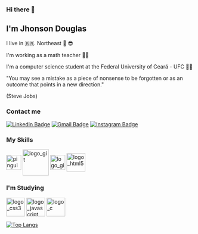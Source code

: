 ### Hi there 👋

## I'm Jhonson Douglas 
I live in 🇧🇷. Northeast 🌅 😎

I'm working as a math teacher :man_teacher:

I'm a computer science student at the Federal University of Ceará - UFC :man_technologist:

"You may see a mistake as a piece of nonsense to be forgotten or as an outcome that points in a new direction."

(Steve Jobs)
### Contact me
[![Linkedin Badge](https://img.shields.io/badge/-Jhonson%20Carneiro-6633cc?style=flat-square&logo=Linkedin&logoColor=white&link=https://www.linkedin.com/in/jhonson-carneiro-838190118/)](https://www.linkedin.com/in/jhonson-carneiro-838190118/) 
[![Gmail Badge](https://img.shields.io/badge/-jhonsondouglasr@gmail.com-6633cc?style=flat-square&logo=Gmail&red=white&link=mailto:jhonsondouglasr@gmail.com)](mailto:jhonsondouglasr@gmail.com)
[![Instagram Badge](https://img.shields.io/badge/-Instagram-blueCyan?style=flat-square&logo=Instagram&logoColor=white&link=https://www.instagram.com/carneirojhonson/)](https://www.instagram.com/carneirojhonson/)  
### My Skills
  <img align="center" src="https://cdn.jsdelivr.net/gh/devicons/devicon/icons/linux/linux-original.svg" alt="pinguim_Linux" width="40" height="40" style="max-width:100%;"></img>
    <img align="center" src="https://cdn.jsdelivr.net/gh/devicons/devicon/icons/git/git-plain-wordmark.svg" alt="logo_git" width="70" height="70" style="max-width:100%;"></img>
      <img align="center" src="https://img.icons8.com/bubbles/50/000000/github.png" alt="logo_github" width="40" height="40" style="max-width:100%;"></img>
        <img align="center" src="https://cdn.jsdelivr.net/gh/devicons/devicon/icons/html5/html5-plain-wordmark.svg" alt="logo_html5" width="50" height="50" style="max-width:100%;"></img>
### I'm Studying
  
  <img align="center" src="https://cdn.jsdelivr.net/gh/devicons/devicon/icons/css3/css3-plain-wordmark.svg" alt="logo_css3" width="50" height="50" style="max-width:100%;"></img>
    <img align="center" src="https://cdn.jsdelivr.net/gh/devicons/devicon/icons/javascript/javascript-plain.svg" alt="logo_javascript" width="50" height="50" style="max-width:100%;"></img>
      <img align="center" src="https://cdn.jsdelivr.net/gh/devicons/devicon/icons/c/c-original.svg" alt="logo_c" width="50" height="50" style="max-width:100%;"></img>

[![Top Langs](https://github-readme-stats.vercel.app/api/top-langs/?username=jhonsondrc&langs_count=8)](https://github.com/jhonsondrc/github-readme-stats)
<!--
**jhonsondrc/jhonsondrc** is a ✨ _special_ ✨ repository because its `README.md` (this file) appears on your GitHub profile.

Here are some ideas to get you started:

- 🔭 I’m currently working on ...
- 🌱 I’m currently learning ...
- 👯 I’m looking to collaborate on ...
- 🤔 I’m looking for help with ...
- 💬 Ask me about ...
- 📫 How to reach me: ...
- 😄 Pronouns: ...
- ⚡ Fun fact: ...
-->
